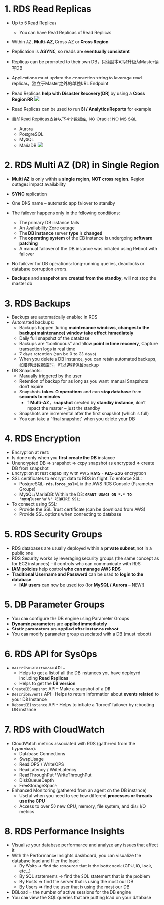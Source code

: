 
# 1. RDS Read Replicas
- Up to 5 Read Replicas
  - You can have Read Replicas of Read Replicas
- Within AZ, **Multi-AZ**, Cross AZ or **Cross Region**
- Replication is **ASYNC**, so reads are **eventually consistent**
- Replicas can be promoted to their own DB，只读副本可以升级为Master读写DB
- Applications must update the connection string to leverage read replicas，独立于Master之外的单独URL Endpoint
- Read Replicas **help with Disaster Recovery(DR)** by using a **Cross Region RR**
  ![](https://i.loli.net/2019/08/21/PRLd5uerVZNxbyj.png)
  
- Read Replicas can be used to run **BI / Analytics Reports** for example
- 目前Read Replicas支持以下4个数据库, NO Oracle! NO MS SQL
  - Aurora
  - PostgreSQL
  - MySQL
  - MariaDB
    ![](https://i.loli.net/2019/08/21/w2j1uvVGCA537Kt.png)
    
# 2. RDS Multi AZ (DR) in Single Region

- **Multi AZ** is only within a **single region**, **NOT cross region**. Region outages impact availability
- **SYNC** replication
- One DNS name – automatic app failover to standby
- The failover happens only in the following conditions:
  - The primary DB instance fails
  - An Availability Zone outage
  - The **DB instance** server **type** is **changed**
  - The **operating system** of the DB instance is undergoing **software patching**
  - A manual failover of the DB instance was initiated using Reboot with failover
  
- No failover for DB operations: long-running queries, deadlocks or database corruption errors.
- **Backups** and **snapshot** are **created from the standby**, will not stop the master db

# 3. RDS Backups
- Backups are automatically enabled in RDS
- Automated backups:
  - Backups happen during **maintenance windows**, **changes to the backup(maintenance) window take effect immediately** 
  - Daily full snapshot of the database
  - Backups are “continuous” and allow **point in time recovery**, Capture transaction logs in real time
  - 7 days retention (can be 0 to 35 days)
  - When you delete a DB instance, you can retain automated backups, 如要伸出数据库时，可以选择保留backup
- DB Snapshots:
  - Manually triggered by the user
  - Retention of backup for as long as you want, manual Snapshots don’t expire
  - Snapshots **takes IO operations** and can **stop database** from **seconds to minutes**
    - if **Multi-AZ**，**snapshot** created by **standby instance**, don’t impact the master – just the standby
  - Snapshots are incremental after the first snapshot (which is full)
  - You can take a “final snapshot” when you delete your DB
  
# 4. RDS Encryption
-  Encryption at rest:
  - Is done only when you **first create the DB** instance
  - Unencrypted DB => snapshot => copy snapshot as encrypted => create DB from snapshot
- Encryption at rest capability with AWS **KMS - AES-256** encryption
- SSL certificates to encrypt data to RDS in flight. To enforce SSL:
  - PostgreSQL: **`rds.force_ssl=1`** in the AWS RDS Console (Parameter Groups)
  - MySQL/MariaDB: Within the DB: **`GRANT USAGE ON *.* TO 'mysqluser'@'%' REQUIRE SSL;`**
- To connect using SSL:
  - Provide the SSL Trust certificate (can be download from AWS)
  - Provide SSL options when connecting to database

# 5. RDS Security Groups
- RDS databases are usually deployed within a **private subnet**, not in a public one
- RDS Security works by leveraging security groups (the same concept as for EC2 instances) – it controls who can communicate with RDS
- **IAM policies** help control **who can manage AWS RDS**
- **Traditional Username and Password** can be used to **login to the database**
  - **IAM users** can now be used too (for **MySQL / Aurora** – NEW!)










# 5. DB Parameter Groups
- You can configure the DB engine using Parameter Groups
- **Dynamic parameters** are **applied immediately**
- **Static parameters** are **applied after instance reboot**
- You can modify parameter group associated with a DB (must reboot)

# 6. RDS API for SysOps
- `DescribeDBInstances` API –
  - Helps to get a list of all the DB Instances you have deployed including **Read Replicas**
  - Helps to get the **DB version**
- `CreateDBSnapshot` API – Make a snapshot of a DB
- `DescribeEvents` API - Helps to return information about **events related** to your DB Instance
- `RebootDBInstance` API - Helps to initiate a ‘forced’ failover by rebooting DB instance


# 7. RDS with CloudWatch
- CloudWatch metrics associated with RDS (gathered from the hypervisor):
  - Database Connections
  - SwapUsage
  - ReadIOPS / WriteIOPS
  - ReadLatency / WriteLatency
  - ReadThroughPut / WriteThroughPut
  - DiskQueueDepth
  - FreeStorageSpace
- Enhanced Monitoring (gathered from an agent on the DB instance)
  - Useful when you need to see how different **processes or threads use the CPU**
  - Access to over 50 new CPU, memory, file system, and disk I/O metrics


# 8. RDS Performance Insights
- Visualize your database performance and analyze any issues that affect it
- With the Performance Insights dashboard, you can visualize the database load and filter the load:
  - By Waits => find the resource that is the bottleneck (CPU, IO, lock, etc…)
  - By SQL statements => find the SQL statement that is the problem
  - By Hosts => find the server that is using the most our DB
  - By Users => find the user that is using the most our DB
- DBLoad = the number of active sessions for the DB engine
- You can view the SQL queries that are putting load on your database































